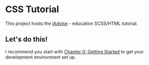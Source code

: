 # CSS Tutorial

This project hosts the [iAdvise](https://www.iadvise.eu/) - education SCSS/HTML tutorial.

## Let's do this!

I recommend you start with [Chapter 0: Getting Started](./00-getting-started) to get your development environment set
 up.